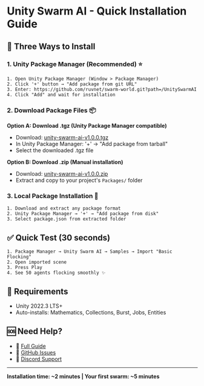# Unity Swarm AI - Quick Installation Guide

## 🚀 Three Ways to Install

### 1. Unity Package Manager (Recommended) ⭐
```
1. Open Unity Package Manager (Window > Package Manager)
2. Click '+' button → "Add package from git URL"
3. Enter: https://github.com/ruvnet/swarm-world.git?path=/UnitySwarmAI
4. Click "Add" and wait for installation
```

### 2. Download Package Files 📦
**Option A: Download .tgz (Unity Package Manager compatible)**
- Download: [unity-swarm-ai-v1.0.0.tgz](unity-swarm-ai-v1.0.0.tgz)
- In Unity Package Manager: '+' → "Add package from tarball"
- Select the downloaded .tgz file

**Option B: Download .zip (Manual installation)**
- Download: [unity-swarm-ai-v1.0.0.zip](unity-swarm-ai-v1.0.0.zip)
- Extract and copy to your project's `Packages/` folder

### 3. Local Package Installation 💾
```
1. Download and extract any package format
2. Unity Package Manager → '+' → "Add package from disk"
3. Select package.json from extracted folder
```

## ✅ Quick Test (30 seconds)
```
1. Package Manager → Unity Swarm AI → Samples → Import "Basic Flocking"
2. Open imported scene
3. Press Play
4. See 50 agents flocking smoothly ✨
```

## 🔧 Requirements
- Unity 2022.3 LTS+ 
- Auto-installs: Mathematics, Collections, Burst, Jobs, Entities

## 🆘 Need Help?
- 📖 [Full Guide](unity-swarm-ai-v1.0.0/INSTALL.md)
- 🐛 [GitHub Issues](https://github.com/ruvnet/swarm-world/issues)
- 💬 [Discord Support](https://discord.gg/swarm-ai)

---
**Installation time: ~2 minutes | Your first swarm: ~5 minutes**